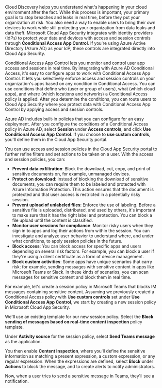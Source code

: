 Cloud Discovery helps you understand what's happening in your cloud environment after the fact. While this process is important, your primary goal is to stop breaches and leaks in real time, before they put your organization at risk. You also need a way to enable users to bring their own devices to work while still protecting your organization from data leaks and data theft. Microsoft Cloud App Security integrates with identity providers (IdPs) to protect your data and devices with access and session controls through **Conditional Access App Control**. If you're using Azure Active Directory (Azure AD) as your IdP, these controls are integrated directly into Cloud App Security.


Conditional Access App Control lets you monitor and control user app access and sessions in real time. By integrating with Azure AD Conditional Access, it's easy to configure apps to work with Conditional Access App Control. It lets you selectively enforce access and session controls on your organization's apps based on any condition in Conditional Access. You can use conditions that define who (user or group of users), what (which cloud apps), and where (which locations and networks) a Conditional Access policy is applied. After you determine the conditions, you can route users to Cloud App Security where you protect data with Conditional Access App Control by applying access and session controls.

Azure AD includes built-in policies that you can configure for an easy deployment. After you configure the conditions of a Conditional Access policy in Azure AD, select **Session** under **Access controls**, and click **Use Conditional Access App Control**. If you choose to **use custom controls**, you'll define them in the Cloud App Security portal.


You can use access and session policies in the Cloud App Security portal to further refine filters and set actions to be taken on a user. With the access and session policies, you can:

- **Prevent data exfiltration**: Block the download, cut, copy, and print of sensitive documents on, for example, unmanaged devices.
- **Protect on download**: Instead of blocking the download of sensitive documents, you can require them to be labeled and protected with Azure Information Protection. This action ensures that the document is protected and that user access is restricted in a potentially risky session.
- **Prevent upload of unlabeled files**: Enforce the use of labeling. Before a sensitive file is uploaded, distributed, and used by others, it's important to make sure that it has the right label and protection. You can block a file upload until the content is classified.
- **Monitor user sessions for compliance**: Monitor risky users when they sign in to apps and log their actions from within the session. You can investigate and analyze user behavior to understand where, and under what conditions, to apply session policies in the future.
- **Block access**: You can block access for specific apps and users depending on several risk factors. For example, you can block a user if they're using a client certificate as a form of device management.
- **Block custom activities**: Some apps have unique scenarios that carry risk; for example, sending messages with sensitive content in apps like Microsoft Teams or Slack. In these kinds of scenarios, you can scan messages for sensitive content and block them in real time.

For example, let's create a session policy in Microsoft Teams that blocks IM messages containing sensitive content. Assuming we previously created a Conditional Access policy with **Use custom controls** set under **Use Conditional Access App Control**, we start by creating a new session policy in Microsoft Cloud App Security.

We'll use an existing template for our new session policy. Select the **Block sending of messages based on real-time content inspection** policy template.


Under **Activity source** for the session policy, select **Send Teams message** as the application.


You then enable **Content Inspection**, where you'll define the sensitive information as matching a present expression, a custom expression, or any regular expression. When the expressions are defined, select **Block** under **Actions** to block the message, and to create alerts to notify administrators.


Now, when a user tries to send a sensitive message in Teams, they'll see a notification.
